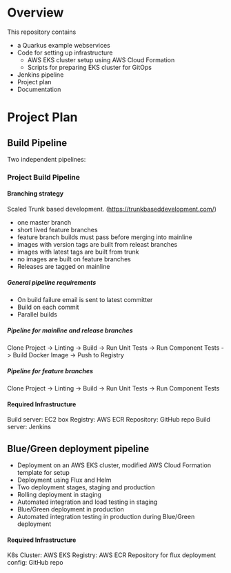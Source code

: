 # Overview

This repository contains
* a Quarkus example webservices
* Code for setting up infrastructure
  - AWS EKS cluster setup using AWS Cloud Formation
  - Scripts for preparing EKS cluster for GitOps
* Jenkins pipeline
* Project plan
* Documentation


# Project Plan

## Build Pipeline

Two independent pipelines:

###  Project Build Pipeline

#### Branching strategy
Scaled Trunk based development. (https://trunkbaseddevelopment.com/)
- one master branch
- short lived feature branches
- feature branch builds must pass before merging into mainline
- images with version tags are built from releast branches
- images with latest tags are built from trunk
- no images are built on feature branches
- Releases are tagged on mainline

##### General pipeline requirements
- On build failure email is sent to latest committer
- Build on each commit
- Parallel builds

##### Pipeline for mainline and release branches
Clone Project -> Linting -> Build -> Run Unit Tests -> Run Component Tests -> Build Docker Image -> Push to Registry

##### Pipeline for feature branches
Clone Project -> Linting -> Build -> Run Unit Tests -> Run Component Tests 

#### Required Infrastructure

Build server: EC2 box
Registry: AWS ECR
Repository: GitHub repo
Build server: Jenkins

## Blue/Green deployment pipeline

- Deployment on an AWS EKS cluster, modified AWS Cloud Formation template for setup
- Deployment using Flux and Helm
- Two deployment stages, staging and production
- Rolling deployment in staging
- Automated integration and load testing in staging
- Blue/Green deployment in production
- Automated integration testing in production during Blue/Green deployment

#### Required Infrastructure

K8s Cluster: AWS EKS 
Registry: AWS ECR
Repository for flux deployment config: GitHub repo

